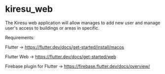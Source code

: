 # kiresu_web

The Kiresu web application will allow manages to add new user and manage user's access to buildings or areas in specific.

Requirements:

Flutter ->  https://flutter.dev/docs/get-started/install/macos

Flutter Web -> https://flutter.dev/docs/get-started/web

Firebase plugin for Flutter -> https://firebase.flutter.dev/docs/overview/



